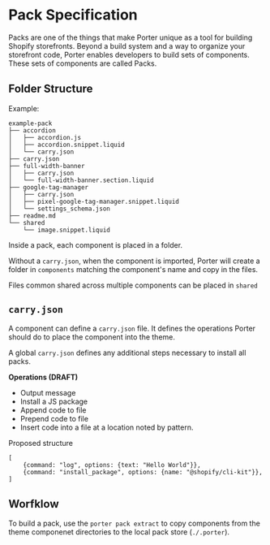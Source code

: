# Pack Specification

Packs are one of the things that make Porter unique as a tool for building
Shopify storefronts. Beyond a build system and a way to organize your
storefront code, Porter enables developers to build sets of components.
These sets of components are called Packs.

## Folder Structure

Example:

```
example-pack
├── accordion
│   ├── accordion.js
│   ├── accordion.snippet.liquid
│   └── carry.json
├── carry.json
├── full-width-banner
│   ├── carry.json
│   └── full-width-banner.section.liquid
├── google-tag-manager
│   ├── carry.json
│   ├── pixel-google-tag-manager.snippet.liquid
│   └── settings_schema.json
├── readme.md
└── shared
    └── image.snippet.liquid
```

Inside a pack, each component is placed in a folder.

Without a `carry.json`, when the component is imported, Porter will create a
folder in `components` matching the component's name and copy in the files.

Files common shared across multiple components can be placed in `shared`

## `carry.json`

A component can define a `carry.json` file. It defines the operations Porter
should do to place the component into the theme.

A global `carry.json` defines any additional steps necessary to install all packs.

**Operations (DRAFT)**

* Output message
* Install a JS package
* Append code to file
* Prepend code to file
* Insert code into a file at a location noted by pattern.

Proposed structure

```
[
    {command: "log", options: {text: "Hello World"}},
    {command: "install_package", options: {name: "@shopify/cli-kit"}},
]
```

## Worfklow

To build a pack, use the `porter pack extract` to copy components from the theme
componenet directories to the local pack store (`./.porter`).
